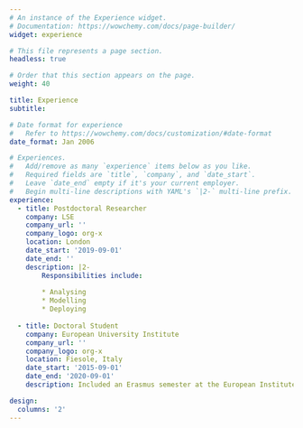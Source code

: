 ```yaml
---
# An instance of the Experience widget.
# Documentation: https://wowchemy.com/docs/page-builder/
widget: experience

# This file represents a page section.
headless: true

# Order that this section appears on the page.
weight: 40

title: Experience
subtitle:

# Date format for experience
#   Refer to https://wowchemy.com/docs/customization/#date-format
date_format: Jan 2006

# Experiences.
#   Add/remove as many `experience` items below as you like.
#   Required fields are `title`, `company`, and `date_start`.
#   Leave `date_end` empty if it's your current employer.
#   Begin multi-line descriptions with YAML's `|2-` multi-line prefix.
experience:
  - title: Postdoctoral Researcher
    company: LSE
    company_url: ''
    company_logo: org-x
    location: London
    date_start: '2019-09-01'
    date_end: ''
    description: |2-
        Responsibilities include:
        
        * Analysing
        * Modelling
        * Deploying
        
  - title: Doctoral Student
    company: European University Institute
    company_url: ''
    company_logo: org-x
    location: Fiesole, Italy
    date_start: '2015-09-01'
    date_end: '2020-09-01'
    description: Included an Erasmus semester at the European Institute, LSE

design:
  columns: '2'
---
```

